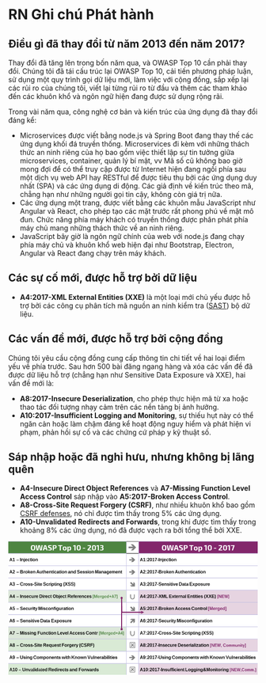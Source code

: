# RN Ghi chú Phát hành

## Điều gì đã thay đổi từ năm 2013 đến năm 2017?

Thay đổi đã tăng lên trong bốn năm qua, và OWASP Top 10 cần phải thay đổi. Chúng tôi đã tái cấu trúc lại OWASP Top 10, cải tiến phương pháp luận, sử dụng một quy trình gọi dữ liệu mới, làm việc với cộng đồng, sắp xếp lại các rủi ro của chúng tôi, viết lại từng rủi ro từ đầu và thêm các tham khảo đến các khuôn khổ và ngôn ngữ hiện đang được sử dụng rộng rãi.

Trong vài năm qua, công nghệ cơ bản và kiến trúc của ứng dụng đã thay đổi đáng kể:

* Microservices được viết bằng node.js và Spring Boot đang thay thế các ứng dụng khối đá truyền thống. Microservices đi kèm với những thách thức an ninh riêng của họ bao gồm việc thiết lập sự tin tưởng giữa microservices, container, quản lý bí mật, vv Mã số cũ không bao giờ mong đợi để có thể truy cập được từ Internet hiện đang ngồi phía sau một dịch vụ web API hay RESTful để được tiêu thụ bởi các ứng dụng duy nhất (SPA) và các ứng dụng di động. Các giả định về kiến trúc theo mã, chẳng hạn như những người gọi tin cậy, không còn giá trị nữa.
* Các ứng dụng một trang, được viết bằng các khuôn mẫu JavaScript như Angular và React, cho phép tạo các mặt trước rất phong phú về mặt mô đun. Chức năng phía máy khách có truyền thống được phân phát phía máy chủ mang những thách thức về an ninh riêng.
* JavaScript bây giờ là ngôn ngữ chính của web với node.js đang chạy phía máy chủ và khuôn khổ web hiện đại như Bootstrap, Electron, Angular và React đang chạy trên máy khách.

## Các sự cố mới, được hỗ trợ bởi dữ liệu

* **A4:2017-XML External Entities (XXE)** là một loại mới chủ yếu được hỗ trợ bởi các công cụ phân tích mã nguồn an ninh kiểm tra ([SAST](https://www.owasp.org/index.php/Source_Code_Analysis_Tools)) bộ dữ liệu.

## Các vấn đề mới, được hỗ trợ bởi cộng đồng

Chúng tôi yêu cầu cộng đồng cung cấp thông tin chi tiết về hai loại điểm yếu về phía trước. Sau hơn 500 bài đăng ngang hàng và xóa các vấn đề đã được dữ liệu hỗ trợ (chẳng hạn như Sensitive Data Exposure và XXE), hai vấn đề mới là: 

* **A8:2017-Insecure Deserialization**, cho phép thực hiện mã từ xa hoặc thao tác đối tượng nhạy cảm trên các nền tảng bị ảnh hưởng.
* **A10:2017-Insufficient Logging and Monitoring**, sự thiếu hụt này có thể ngăn cản hoặc làm chậm đáng kể hoạt động nguy hiểm và phát hiện vi phạm, phản hồi sự cố và các chứng cứ pháp y kỹ thuật số.

## Sáp nhập hoặc đã nghỉ hưu, nhưng không bị lãng quên

* **A4-Insecure Direct Object References** và **A7-Missing Function Level Access Control** sáp nhập vào **A5:2017-Broken Access Control**.
* **A8-Cross-Site Request Forgery (CSRF)**, như nhiều khuôn khổ bao gồm [CSRF defenses](https://www.owasp.org/index.php/Cross-Site_Request_Forgery_(CSRF)), nó chỉ được tìm thấy trong 5% các ứng dụng.
* **A10-Unvalidated Redirects and Forwards**, trong khi được tìm thấy trong khoảng 8% các ứng dụng, nó đã được vạch ra bởi tổng thể bởi XXE.

![0x06-release-notes-1](images/0x06-release-notes-1.png)
